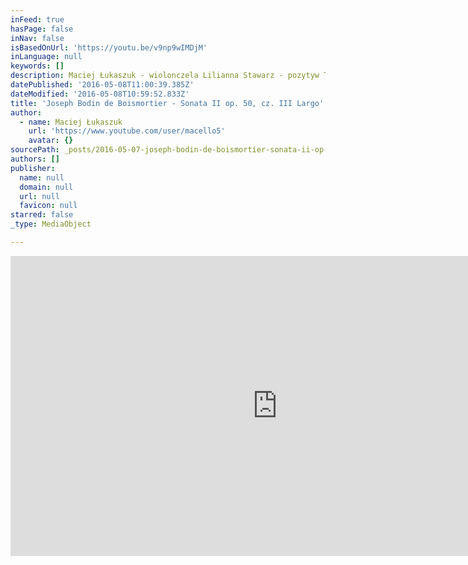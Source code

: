 ```yaml
---
inFeed: true
hasPage: false
inNav: false
isBasedOnUrl: 'https://youtu.be/v9np9wIMDjM'
inLanguage: null
keywords: []
description: Maciej Łukaszuk - wiolonczela Lilianna Stawarz - pozytyw Tomasz Pokrzywiński - wiolonczela
datePublished: '2016-05-08T11:00:39.385Z'
dateModified: '2016-05-08T10:59:52.833Z'
title: 'Joseph Bodin de Boismortier - Sonata II op. 50, cz. III Largo'
author:
  - name: Maciej Łukaszuk
    url: 'https://www.youtube.com/user/macello5'
    avatar: {}
sourcePath: _posts/2016-05-07-joseph-bodin-de-boismortier-sonata-ii-op-50-cz-iii-larg.md
authors: []
publisher:
  name: null
  domain: null
  url: null
  favicon: null
starred: false
_type: MediaObject

---
```

<iframe src="https://cdn.embedly.com/widgets/media.html?src=https%3A%2F%2Fwww.youtube.com%2Fembed%2Fv9np9wIMDjM%3Ffeature%3Doembed&amp;url=https%3A%2F%2Fwww.youtube.com%2Fwatch%3Fv%3Dv9np9wIMDjM%26feature%3Dyoutu.be&amp;image=https%3A%2F%2Fi.ytimg.com%2Fvi%2Fv9np9wIMDjM%2Fhqdefault.jpg&amp;key=b7d04c9b404c499eba89ee7072e1c4f7&amp;type=text%2Fhtml&amp;schema=youtube" width="854" height="480" scrolling="no" frameborder="0" allowfullscreen="" style=""></iframe>
